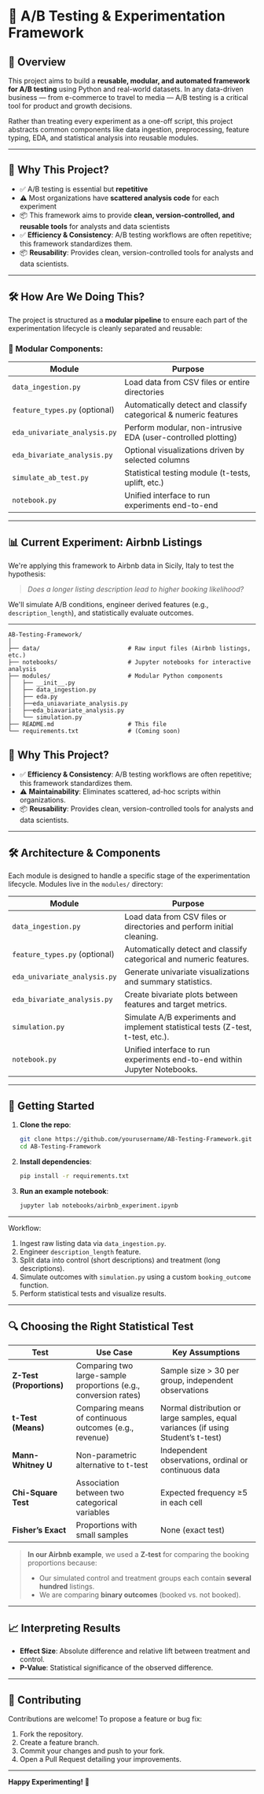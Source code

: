 # 🧪 A/B Testing & Experimentation Framework 

## 📌 Overview

This project aims to build a **reusable, modular, and automated framework for A/B testing** using Python and real-world datasets. In any data-driven business — from e-commerce to travel to media — A/B testing is a critical tool for product and growth decisions.

Rather than treating every experiment as a one-off script, this project abstracts common components like data ingestion, preprocessing, feature typing, EDA, and statistical analysis into reusable modules.


---

## 🎯 Why This Project?

- ✅ A/B testing is essential but **repetitive**
- ⚠️ Most organizations have **scattered analysis code** for each experiment
- 📦 This framework aims to provide **clean, version-controlled, and reusable tools** for analysts and data scientists
-  ✅ **Efficiency & Consistency**: A/B testing workflows are often repetitive; this framework standardizes them.
- 📦 **Reusability**: Provides clean, version-controlled tools for analysts and data scientists.

---

## 🛠️ How Are We Doing This?

The project is structured as a **modular pipeline** to ensure each part of the experimentation lifecycle is cleanly separated and reusable:

### 🔄 Modular Components:

| Module                             | Purpose                                                       |
|----------------------              |---------------------------------------------------------------|
| `data_ingestion.py`                | Load data from CSV files or entire directories                |
| `feature_types.py` (optional)      | Automatically detect and classify categorical & numeric features |
| `eda_univariate_analysis.py`       | Perform modular, non-intrusive EDA (user-controlled plotting) |
| `eda_bivariate_analysis.py`        | Optional visualizations driven by selected columns            |
| `simulate_ab_test.py`              |  Statistical testing module (t-tests, uplift, etc.)  |
| `notebook.py`                      | Unified interface to run experiments end-to-end     |

---

## 📊 Current Experiment: Airbnb Listings

We're applying this framework to Airbnb data in Sicily, Italy to test the hypothesis:

> _Does a longer listing description lead to higher booking likelihood?_

We'll simulate A/B conditions, engineer derived features (e.g., `description_length`), and statistically evaluate outcomes.

---




```
AB-Testing-Framework/
│
├── data/                         # Raw input files (Airbnb listings, etc.)
├── notebooks/                    # Jupyter notebooks for interactive analysis
├── modules/                      # Modular Python components
│   ├── __init__.py
│   ├── data_ingestion.py
│   ├── eda.py
│   ├──eda_uniavariate_analysis.py
|   ├──eda_biavariate_analysis.py
│   └── simulation.py           
├── README.md                     # This file
└── requirements.txt              # (Coming soon)
```


## 🎯 Why This Project?

* ✅ **Efficiency & Consistency**: A/B testing workflows are often repetitive; this framework standardizes them.
* ⚠️ **Maintainability**: Eliminates scattered, ad-hoc scripts within organizations.
* 📦 **Reusability**: Provides clean, version-controlled tools for analysts and data scientists.

---

## 🛠️ Architecture & Components

Each module is designed to handle a specific stage of the experimentation lifecycle. Modules live in the `modules/` directory:

| Module                        | Purpose                                                                          |
| ----------------------------- | -------------------------------------------------------------------------------- |
| `data_ingestion.py`           | Load data from CSV files or directories and perform initial cleaning.            |
| `feature_types.py` (optional) | Automatically detect and classify categorical and numeric features.              |
| `eda_univariate_analysis.py`  | Generate univariate visualizations and summary statistics.                       |
| `eda_bivariate_analysis.py`   | Create bivariate plots between features and target metrics.                      |
| `simulation.py`               | Simulate A/B experiments and implement statistical tests (Z-test, t-test, etc.). |
| `notebook.py`                 | Unified interface to run experiments end-to-end within Jupyter Notebooks.        |



---

## 🚀 Getting Started

1. **Clone the repo**:

   ```bash
   git clone https://github.com/yourusername/AB-Testing-Framework.git
   cd AB-Testing-Framework
   ```

2. **Install dependencies**:

   ```bash
   pip install -r requirements.txt
   ```

3. **Run an example notebook**:

   ```bash
   jupyter lab notebooks/airbnb_experiment.ipynb
   ```

---


Workflow:

1. Ingest raw listing data via `data_ingestion.py`.
2. Engineer `description_length` feature.
3. Split data into control (short descriptions) and treatment (long descriptions).
4. Simulate outcomes with `simulation.py` using a custom `booking_outcome` function.
5. Perform statistical tests and visualize results.

---

## 🔍 Choosing the Right Statistical Test

| Test                     | Use Case                                                        | Key Assumptions                                                                   |
| ------------------------ | --------------------------------------------------------------- | --------------------------------------------------------------------------------- |
| **Z-Test (Proportions)** | Comparing two large-sample proportions (e.g., conversion rates) | Sample size > 30 per group, independent observations                              |
| **t-Test (Means)**       | Comparing means of continuous outcomes (e.g., revenue)          | Normal distribution or large samples, equal variances (if using Student’s t-test) |
| **Mann-Whitney U**       | Non-parametric alternative to t-test                            | Independent observations, ordinal or continuous data                              |
| **Chi-Square Test**      | Association between two categorical variables                   | Expected frequency ≥5 in each cell                                                |
| **Fisher’s Exact**       | Proportions with small samples                                  | None (exact test)                                                                 |

> **In our Airbnb example**, we used a **Z-test** for comparing the booking proportions because:
>
> * Our simulated control and treatment groups each contain **several hundred** listings.
> * We are comparing **binary outcomes** (booked vs. not booked).

---

## 📈 Interpreting Results

* **Effect Size**: Absolute difference and relative lift between treatment and control.
* **P-Value**: Statistical significance of the observed difference.


---

## 🤝 Contributing

Contributions are welcome! To propose a feature or bug fix:

1. Fork the repository.
2. Create a feature branch.
3. Commit your changes and push to your fork.
4. Open a Pull Request detailing your improvements.


---

**Happy Experimenting!** 🎉

